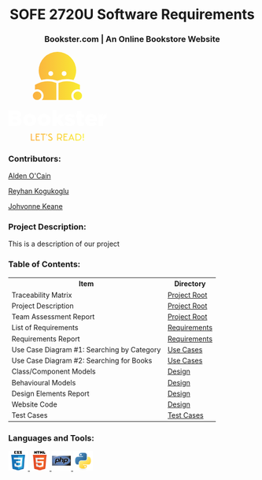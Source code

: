 <h1 align="center">SOFE 2720U Software Requirements</h1>
<h3 align="center">Bookster.com | An Online Bookstore Website</h3>

<svg width="200" height="180.4000005722046" viewBox="0 0 200 180.4000005722046" class="css-1j8o68f"><defs id="SvgjsDefs4296"><linearGradient id="SvgjsLinearGradient4303"><stop id="SvgjsStop4304" stop-color="#fbb040" offset="0"></stop><stop id="SvgjsStop4305" stop-color="#f9ed32" offset="1"></stop></linearGradient><linearGradient id="SvgjsLinearGradient4306"><stop id="SvgjsStop4307" stop-color="#fbb040" offset="0"></stop><stop id="SvgjsStop4308" stop-color="#f9ed32" offset="1"></stop></linearGradient></defs><g id="SvgjsG4297" featurekey="symbolFeature-0" transform="matrix(1.0869565217391304,0,0,1.0869565217391304,50.002421503481656,0.003814697265625)" fill="url(#SvgjsLinearGradient4303)"><path xmlns="http://www.w3.org/2000/svg" d="m322.85714 461.07647a34.999994 34.999994 0 0 0 -35 34.99994 34.999994 34.999994 0 0 0 4.832 17.6584c4.195-1.086 8.391-1.64 12.586-1.658 5.86-.026 11.719 1.01 17.578 3.068 5.859-2.059 11.719-3.095 17.578-3.068 4.197.019 8.395.573 12.592 1.66a34.999994 34.999994 0 0 0 4.8262 -17.6603 34.999994 34.999994 0 0 0 -35 -34.99994zm-12.5 36.00004a4.499999 4.499999 0 0 1 4.5 4.5 4.499999 4.499999 0 0 1 -4.5 4.5 4.499999 4.499999 0 0 1 -4.5 -4.5 4.499999 4.499999 0 0 1 4.5 -4.5m25 0a4.499999 4.499999 0 0 1 4.5 4.5 4.499999 4.499999 0 0 1 -4.5 4.5 4.499999 4.499999 0 0 1 -4.5 -4.5 4.499999 4.499999 0 0 1 4.5 -4.5m-30.818 19c-7.894.034-15.787 2.284-23.682 6.748v8.953a12 12 0 0 1 4 -.7012 12 12 0 0 1 12 12 12 12 0 0 1 -3.0742 8h27.07v-31.904c-5.438-2.079-10.876-3.12-16.315-3.096zm36.633 0c-5.438-.024-10.876 1.017-16.314 3.096v31.904h27.07a12 12 0 0 1 -3.0722 -8 12 12 0 0 1 12 -12 12 12 0 0 1 4 .7012v-8.953c-7.894-4.465-15.788-6.714-23.682-6.748zm-56.3144 19a8 8 0 0 0 -8 8 8 8 0 0 0 8 8 8 8 0 0 0 8 -8 8 8 0 0 0 -8 -8m76 0a8 8 0 0 0 -8 8 8 8 0 0 0 8 8 8 8 0 0 0 8 -8 8 8 0 0 0 -8 -8" transform="translate(-276.86-461.08)"></path></g><g id="SvgjsG4298" featurekey="nameFeature-0" transform="matrix(1.1111111111111112,0,0,1.1111111111111112,-2.7555539872911243,106.00000084771051)" fill="#ffffff"><path d="M2.48 40 l0 -28 l14.36 0 c3.52 0 6 0.88 7.64 2.52 c1.12 1.12 1.8 2.6 1.8 4.52 l0 0.08 c0 3.24 -1.84 5.16 -4.32 6.24 c3.4 1.12 5.56 3.04 5.56 6.84 l0 0.08 c0 4.8 -3.92 7.72 -10.6 7.72 l-14.44 0 z M10.04 23.16 l4.88 0 c2.36 0 3.68 -0.8 3.68 -2.44 l0 -0.08 c0 -1.52 -1.2 -2.4 -3.52 -2.4 l-5.04 0 l0 4.92 z M10.04 33.76 l6 0 c2.36 0 3.72 -0.92 3.72 -2.56 l0 -0.08 c0 -1.52 -1.2 -2.52 -3.8 -2.52 l-5.92 0 l0 5.16 z M41.68 40.52 c-6.92 0 -11.92 -5.08 -11.92 -11.24 l0 -0.08 c0 -6.16 5.04 -11.32 12 -11.32 c6.92 0 11.92 5.08 11.92 11.24 l0 0.08 c0 6.16 -5.04 11.32 -12 11.32 z M41.760000000000005 34.08 c2.76 0 4.52 -2.2 4.52 -4.8 l0 -0.08 c0 -2.64 -1.92 -4.88 -4.6 -4.88 c-2.76 0 -4.52 2.2 -4.52 4.8 l0 0.08 c0 2.64 1.92 4.88 4.6 4.88 z M67.92 40.52 c-6.92 0 -11.92 -5.08 -11.92 -11.24 l0 -0.08 c0 -6.16 5.04 -11.32 12 -11.32 c6.92 0 11.92 5.08 11.92 11.24 l0 0.08 c0 6.16 -5.04 11.32 -12 11.32 z M68 34.08 c2.76 0 4.52 -2.2 4.52 -4.8 l0 -0.08 c0 -2.64 -1.92 -4.88 -4.6 -4.88 c-2.76 0 -4.52 2.2 -4.52 4.8 l0 0.08 c0 2.64 1.92 4.88 4.6 4.88 z M83.12000000000002 40 l0 -29.2 l7.6 0 l0 14.8 l5.88 -7.24 l8.6 0 l-7.52 8.68 l7.72 12.96 l-8.36 0 l-4.36 -7.36 l-1.96 2.28 l0 5.08 l-7.6 0 z M115.64000000000001 40.48 c-3.64 0 -7.24 -1.04 -10.24 -3.2 l2.84 -4.6 c2.48 1.64 5.2 2.48 7.44 2.48 c1.32 0 1.92 -0.4 1.92 -1.16 l0 -0.08 c0 -0.84 -1.2 -1.2 -3.48 -1.84 c-4.28 -1.12 -7.68 -2.56 -7.68 -6.92 l0 -0.08 c0 -4.6 3.68 -7.16 8.68 -7.16 c3.16 0 6.44 0.92 8.92 2.52 l-2.6 4.8 c-2.24 -1.24 -4.68 -2 -6.4 -2 c-1.16 0 -1.76 0.44 -1.76 1.04 l0 0.08 c0 0.84 1.24 1.24 3.52 1.92 c4.28 1.2 7.68 2.68 7.68 6.88 l0 0.08 c0 4.76 -3.56 7.24 -8.84 7.24 z M135.8 40.44 c-4.56 0 -7.28 -2 -7.28 -7.16 l0 -8.8 l-2.56 0 l0 -6.12 l2.56 0 l0 -5.48 l7.6 0 l0 5.48 l5.04 0 l0 6.12 l-5.04 0 l0 7.32 c0 1.52 0.68 2.16 2.08 2.16 c1 0 1.96 -0.28 2.88 -0.72 l0 5.96 c-1.36 0.76 -3.16 1.24 -5.28 1.24 z M154.56 40.52 c-6.8 0 -11.6 -4.52 -11.6 -11.24 l0 -0.08 c0 -6.32 4.52 -11.32 10.92 -11.32 c7.48 0 10.92 5.48 10.92 11.84 c0 0.48 0 1.04 -0.04 1.56 l-14.48 0 c0.6 2.36 2.32 3.56 4.68 3.56 c1.8 0 3.24 -0.68 4.8 -2.2 l4.2 3.48 c-2.08 2.64 -5.08 4.4 -9.4 4.4 z M150.16000000000003 27.4 l7.52 0 c-0.28 -2.4 -1.68 -3.92 -3.76 -3.92 c-2 0 -3.36 1.56 -3.76 3.92 z M168.04 40 l0 -21.64 l7.6 0 l0 4.36 c1.24 -2.96 3.24 -4.88 6.84 -4.72 l0 8 l-0.64 0 c-3.96 0 -6.2 2.28 -6.2 7.28 l0 6.72 l-7.6 0 z"></path></g><g id="SvgjsG4299" featurekey="sloganFeature-0" transform="matrix(1,0,0,1,44.299999713897705,160.19999980926514)" fill="url(#SvgjsLinearGradient4306)"><path d="M3.5 18.28 l5.92 0 l-0.12 1.72 l-7.6 0 l0 -14 l1.8 0 l0 12.28 z M20 18.28 l0.12 1.72 l-8.52 0 l0 -14 l8.12 0 l0.14 1.72 l-6.46 0 l0 3.42 l4.38 0 l0 1.72 l-4.38 0 l0 5.42 l6.6 0 z M31.46 7.720000000000001 l-4.08 0 l0 12.28 l-1.8 0 l0 -12.28 l-4.1 0 l0.12 -1.72 l9.74 0 z M33.160000000000004 6 l1.3 0 l0 4.18 l-1.3 0 l0 -4.18 z M36.60000000000001 18.54 c0.88 0.82 2.7 1.66 4.52 1.66 c2.8 0 4.58 -1.44 4.58 -3.7 c0 -1.84 -0.88 -2.92 -3.92 -4.64 c-2.32 -1.34 -2.88 -1.78 -2.88 -2.66 c0 -0.94 0.88 -1.68 2.36 -1.68 c0.86 0 2 0.38 2.66 0.8 l0.96 -1.44 c-0.94 -0.62 -2.42 -1.08 -3.6 -1.08 c-2.58 0 -4.3 1.48 -4.3 3.42 c0 1.72 0.86 2.58 3.5 4.02 c2.34 1.28 3.3 2.22 3.3 3.24 c0 1.2 -1.04 1.92 -2.66 1.92 c-1.4 0 -2.8 -0.66 -3.5 -1.3 z M65.32000000000001 11.06 c0 2.26 -1.06 4.2 -3.24 4.84 l3.02 4.1 l-2.16 0 l-2.86 -3.88 l-3.14 0 l0 3.88 l-1.8 0 l0 -14 l5.28 0 c3.3 0 4.9 2.28 4.9 5.06 z M56.94000000000001 7.68 l0 6.74 l3.4 0 c2.26 0 3.18 -1.66 3.18 -3.36 s-0.92 -3.38 -3.18 -3.38 l-3.4 0 z M76.5 18.28 l0.12 1.72 l-8.52 0 l0 -14 l8.12 0 l0.14 1.72 l-6.46 0 l0 3.42 l4.38 0 l0 1.72 l-4.38 0 l0 5.42 l6.6 0 z M88.42000000000002 20 l-1.22 -2.84 l-6.24 0 l-1.22 2.84 l-1.92 0 l6.16 -14.2 l0.2 0 l6.16 14.2 l-1.92 0 z M81.68 15.48 l4.8 0 l-2.4 -5.54 z M97.14000000000001 6 c4.64 0 7.2 2.84 7.2 7 s-2.56 7 -7.2 7 l-4.8 0 l0 -14 l4.8 0 z M97.24000000000001 18.28 c3.4 0 5.3 -2.12 5.3 -5.28 c0 -3.18 -1.9 -5.28 -5.3 -5.28 l-3.1 0 l0 10.56 l3.1 0 z M107.50000000000001 15.219999999999999 l-0.06 -9.22 l1.8 0 l-0.04 9.22 l-1.7 0 z M108.36000000000001 20.1 c-0.68 0 -1.18 -0.5 -1.18 -1.18 c0 -0.66 0.5 -1.16 1.18 -1.16 c0.64 0 1.16 0.5 1.16 1.16 c0 0.68 -0.52 1.18 -1.16 1.18 z"></path></g></svg>

<h3 align="left">Contributors:</h3>
<a href="https://github.com/lcbathtissue/"><p align="left">Alden O'Cain</p></a>
<a href="https://github.com/reyhankogukoglu"><p align="left">Reyhan Kogukoglu</p></a>
<a href="https://github.com/JohvonneK"><p align="left">Johvonne Keane</p></a>

<h3 align="left">Project Description:</h3>
<p align="left">This is a description of our project</p>
  
<h3 align="left">Table of Contents:</h3>
<table>
  <tr>
    <th>Item</th>
    <th>Directory</th>
  </tr>
  <tr>
    <td>Traceability Matrix</td>
    <td><a href="https://github.com/Winter22SOFE2720/Bookster-W22-SOFE-2720">Project Root</a></td>
  </tr>
  <tr>
    <td>Project Description</td>
    <td><a href="https://github.com/Winter22SOFE2720/Bookster-W22-SOFE-2720">Project Root</a></td>
  </tr>
  <tr>
    <td>Team Assessment Report</td>
    <td><a href="https://github.com/Winter22SOFE2720/Bookster-W22-SOFE-2720">Project Root</a></td>
  </tr>
  <tr>
    <td>List of Requirements</td>
    <td><a href="https://github.com/Winter22SOFE2720/Bookster-W22-SOFE-2720/tree/main/Requirements">Requirements</a></td>
  </tr>
  <tr>
    <td>Requirements Report</td>
    <td><a href="https://github.com/Winter22SOFE2720/Bookster-W22-SOFE-2720/tree/main/Requirements">Requirements</a></td>
  </tr>
  <tr>
    <td>Use Case Diagram #1: Searching by Category</td>
    <td><a href="https://github.com/Winter22SOFE2720/Bookster-W22-SOFE-2720/tree/main/Use%20Cases">Use Cases</a></td>
  </tr>
  <tr>
    <td>Use Case Diagram #2: Searching for Books</td>
    <td><a href="https://github.com/Winter22SOFE2720/Bookster-W22-SOFE-2720/tree/main/Use%20Cases">Use Cases</a></td>
  </tr>
  <tr>
    <td>Class/Component Models</td>
    <td><a href="https://github.com/Winter22SOFE2720/Bookster-W22-SOFE-2720/tree/main/Design">Design</a></td>
  </tr>
  <tr>
    <td>Behavioural Models</td>
    <td><a href="https://github.com/Winter22SOFE2720/Bookster-W22-SOFE-2720/tree/main/Design">Design</a></td>
  </tr>
  <tr>
    <td>Design Elements Report</td>
    <td><a href="https://github.com/Winter22SOFE2720/Bookster-W22-SOFE-2720/tree/main/Design">Design</a></td>
  </tr>
  <tr>
    <td>Website Code</td>
    <td><a href="https://github.com/Winter22SOFE2720/Bookster-W22-SOFE-2720/tree/main/Design">Design</a></td>
  </tr>
  <tr>
    <td>Test Cases</td>
    <td><a href="https://github.com/Winter22SOFE2720/Bookster-W22-SOFE-2720/tree/main/Test%20Case">Test Cases</a></td>
  </tr>
</table>
  
<h3 align="left">Languages and Tools:</h3>
<p align="left"> <a href="https://www.w3schools.com/css/" target="_blank" rel="noreferrer"> <img src="https://raw.githubusercontent.com/devicons/devicon/master/icons/css3/css3-original-wordmark.svg" alt="css3" width="40" height="40"/> </a> <a href="https://www.w3.org/html/" target="_blank" rel="noreferrer"> <img src="https://raw.githubusercontent.com/devicons/devicon/master/icons/html5/html5-original-wordmark.svg" alt="html5" width="40" height="40"/> </a> <a href="https://www.php.net" target="_blank" rel="noreferrer"> <img src="https://raw.githubusercontent.com/devicons/devicon/master/icons/php/php-original.svg" alt="php" width="40" height="40"/> </a> <a href="https://www.python.org" target="_blank" rel="noreferrer"> <img src="https://raw.githubusercontent.com/devicons/devicon/master/icons/python/python-original.svg" alt="python" width="40" height="40"/> </a> </p>
